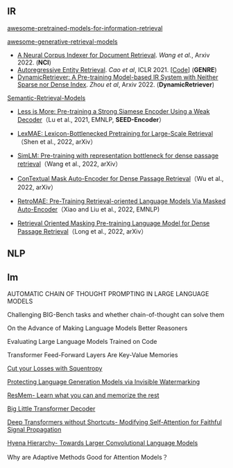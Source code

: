 ## IR

[awesome-pretrained-models-for-information-retrieval](https://github.com/ict-bigdatalab/awesome-pretrained-models-for-information-retrieval)

[awesome-generative-retrieval-models](https://github.com/Chriskuei/awesome-generative-retrieval-models) 



- [A Neural Corpus Indexer for Document Retrieval](https://arxiv.org/abs/2206.02743). *Wang et al.*, Arxiv 2022. (**NCI**)
- [Autoregressive Entity Retrieval](https://arxiv.org/pdf/2010.00904.pdf). *Cao et al*, ICLR 2021. [[Code](https://github.com/facebookresearch/GENRE)] (**GENRE**)
- [DynamicRetriever: A Pre-training Model-based IR System with Neither Sparse nor Dense Index](https://arxiv.org/pdf/2203.00537.pdf). *Zhou et al*, Arxiv 2022. (**DynamicRetriever**)

[Semantic-Retrieval-Models](https://github.com/caiyinqiong/Semantic-Retrieval-Models) 

- [Less is More: Pre-training a Strong Siamese Encoder Using a Weak Decoder](https://arxiv.org/pdf/2102.09206.pdf)（Lu et al., 2021, EMNLP, **SEED-Encoder**）
- [LexMAE: Lexicon-Bottlenecked Pretraining for Large-Scale Retrieval](https://arxiv.org/pdf/2208.14754v1.pdf)（Shen et al., 2022, arXiv）

- [SimLM: Pre-training with representation bottleneck for dense passage retrieval](https://arxiv.org/pdf/2207.02578.pdf)（Wang et al., 2022, arXiv）

- [ConTextual Mask Auto-Encoder for Dense Passage Retrieval](https://arxiv.org/pdf/2208.07670.pdf)（Wu et al., 2022, arXiv）
- [RetroMAE: Pre-Training Retrieval-oriented Language Models Via Masked Auto-Encoder](https://arxiv.org/pdf/2205.12035.pdf)（Xiao and Liu et al., 2022, EMNLP)
- [Retrieval Oriented Masking Pre-training Language Model for Dense Passage Retrieval](https://arxiv.org/pdf/2210.15133.pdf)（Long et al., 2022, arXiv）



## NLP

## lm

AUTOMATIC CHAIN OF THOUGHT PROMPTING IN LARGE LANGUAGE MODELS

Challenging BIG-Bench tasks and whether chain-of-thought can solve them

On the Advance of Making Language Models Better Reasoners

Evaluating Large Language Models Trained on Code



Transformer Feed-Forward Layers Are Key-Value Memories







[Cut your Losses with Squentropy](https://arxiv.org/abs/2302.03952)

[Protecting Language Generation Models via Invisible Watermarking](https://arxiv.org/abs/2302.03162)

[ResMem- Learn what you can and memorize the rest](https://arxiv.org/abs/2302.01576)





[Big Little Transformer Decoder](https://arxiv.org/abs/2302.07863)

[Deep Transformers without Shortcuts- Modifying Self-Attention for Faithful Signal Propagation](https://arxiv.org/abs/2302.10322) 



[Hyena Hierarchy- Towards Larger Convolutional Language Models](https://arxiv.org/abs/2302.10866) 



Why are Adaptive Methods Good for Attention Models？